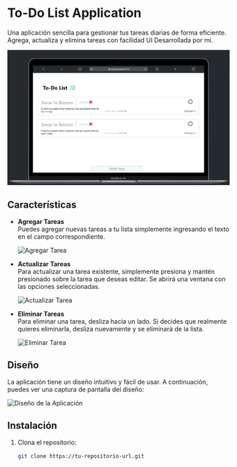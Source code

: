 # <h1>To-Do List Application</h1> 

Una aplicación sencilla para gestionar tus tareas diarias de forma eficiente. Agrega, actualiza y elimina tareas con facilidad UI Desarrollada por mi.

  ![Diseño](src/ReadmeAssets/bocet.png)

## Características

- **Agregar Tareas**  
  Puedes agregar nuevas tareas a tu lista simplemente ingresando el texto en el campo correspondiente.

  ![Agregar Tarea](ruta/a/la/imagen/agregar-tarea.png)

- **Actualizar Tareas**  
  Para actualizar una tarea existente, simplemente presiona y mantén presionado sobre la tarea que deseas editar. Se abrirá una ventana con las opciones seleccionadas.

  ![Actualizar Tarea](ruta/a/la/imagen/actualizar-tarea.png)

- **Eliminar Tareas**  
  Para eliminar una tarea, desliza hacia un lado. Si decides que realmente quieres eliminarla, desliza nuevamente y se eliminará de la lista.

  ![Eliminar Tarea](ruta/a/la/imagen/eliminar-tarea.png)

## Diseño

La aplicación tiene un diseño intuitivo y fácil de usar. A continuación, puedes ver una captura de pantalla del diseño:

![Diseño de la Aplicación](ruta/a/la/imagen/diseño.png)

## Instalación

1. Clona el repositorio:
   ```bash
   git clone https://tu-repositorio-url.git
